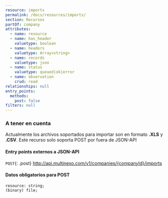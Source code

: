 ```yaml
---
resource: imports
permalink: /docs/resources/imports/
section: Recursos
partOf: company
attributes:
  - name: resource
  - name: has_header
    valuetype: boolean
  - name: headers
    valuetype: Array<string>
  - name: records
    valuetype: json
  - name: status
    valuetype: queued|ok|error
  - name: observation
    crud: read
relationships: null
entry_points:
  methods:
    post: false
filters: null
---
```


### A tener en cuenta
Actualmente los archivos soportados para importar son en formato **.XLS** y **.CSV**.
Este recurso solo soporta POST por fuera de JSON-API

#### Entry points externos a JSON-API
`POST`{: .post} http://api.multinexo.com/v1/companies/{companyId}/imports

#### Datos obligatorios para POST
```
resource: string;
(binary) file;
```
